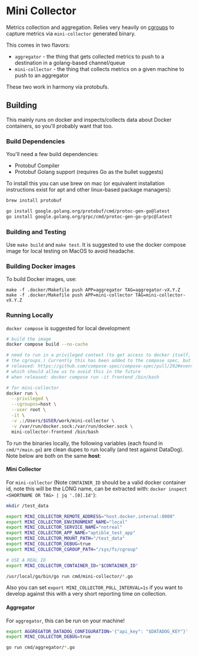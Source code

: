 Mini Collector
==============

Metrics collection and aggregation. Relies very heavily on 
[cgroups](https://man7.org/linux/man-pages/man7/cgroups.7.html) to capture metrics
via `mini-collector` generated binary.

This comes in two flavors:

* `aggregator` - the thing that gets collected metrics to push to a destination in a 
golang-based channel/queue
* `mini-collector` - the thing that collects metrics on a given machine to push to an
aggregator

These two work in harmony via protobufs. 

Building
--------

This mainly runs on docker and inspects/collects data about Docker containers,
so you'll probably want that too.

### Build Dependencies

You'll need a few build dependencies:

- Protobuf Compiler
- Protobuf Golang support (requires Go as the bullet suggests)

To install this you can use brew on mac (or equivalent installation instructions
exist for apt and other linux-based package managers):

```sh
brew install protobuf

go install google.golang.org/protobuf/cmd/protoc-gen-go@latest
go install google.golang.org/grpc/cmd/protoc-gen-go-grpc@latest
```

### Building and Testing

Use `make build` and `make test`. It is suggested to use the docker compose image for
local testing on MacOS to avoid headache.

### Building Docker images

To build Docker images, use:

```
make -f .docker/Makefile push APP=aggregator TAG=aggregator-vX.Y.Z
make -f .docker/Makefile push APP=mini-collector TAG=mini-collector-vX.Y.Z
```

### Running Locally

`docker compose` is suggested for local development

```sh
# build the image
docker compose build --no-cache

# need to run in a privileged context (to get access to docker itself, and
# the cgroups.) Currently this has been added to the compose spec, but not yet
# released: https://github.com/compose-spec/compose-spec/pull/292#event-8075878994
# which should allow us to avoid this in the future
# when released: docker compose run -it frontend /bin/bash

# for mini-collector
docker run \
  --privileged \
  --cgroupns=host \
  --user root \
  -it \
  -v .:/Users/$USER/work/mini-collector \
  -v /var/run/docker.sock:/var/run/docker.sock \
  mini-collector-frontend /bin/bash
```

To run the binaries locally, the following variables (each found in `cmd/*/main.go`) 
are clean dupes to run locally (and test against DataDog).  Note below are both on the same **host**:

#### Mini Collector

For `mini-collector` (Note `CONTAINER_ID` should be a valid docker container id, note this
will be the LONG name, can be extracted with: `docker inspect <SHORTNAME OR TAG> | jq '.[0].Id'`):

```sh
mkdir /test_data

export MINI_COLLECTOR_REMOTE_ADDRESS="host.docker.internal:8000"
export MINI_COLLECTOR_ENVIRONMENT_NAME="local"
export MINI_COLLECTOR_SERVICE_NAME="notreal"
export MINI_COLLECTOR_APP_NAME="aptible_test_app"
export MINI_COLLECTOR_MOUNT_PATH="/test_data"
export MINI_COLLECTOR_DEBUG=true
export MINI_COLLECTOR_CGROUP_PATH="/sys/fs/cgroup"

# USE A REAL ID
export MINI_COLLECTOR_CONTAINER_ID="$CONTAINER_ID"

/usr/local/go/bin/go run cmd/mini-collector/*.go
```

Also you can set `export MINI_COLLECTOR_POLL_INTERVAL=1s` if you want to develop against this with
a very short reporting time on collection.

#### Aggregator

For `aggregator`, this can be run on your machine!

```sh
export AGGREGATOR_DATADOG_CONFIGURATION='{"api_key": "$DATADOG_KEY"}'
export MINI_COLLECTOR_DEBUG=true

go run cmd/aggregator/*.go
```